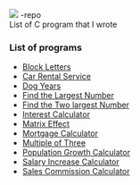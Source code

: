<img src="https://img.shields.io/badge/c%20-%2300599C.svg?&style=for-the-badge&logo=&logoColor=white"/> -repo
<br>
List of C program that I wrote

### List of programs

* [Block Letters](https://github.com/Na93r/Nasser-Malam/blob/master/block_letters.c)
* [Car Rental Service](https://github.com/Na93r/Nasser-Malam/blob/master/car_rental%20service.c)
* [Dog Years](https://github.com/Na93r/Nasser-Malam/blob/master/dog_years.c)
* [Find the Largest Number](https://github.com/Na93r/Nasser-Malam/blob/master/largest_number.c)
* [Find the Two largest Number](https://github.com/Na93r/Nasser-Malam/blob/master/two_largest_numbers.c)
* [Interest Calculator](https://github.com/Na93r/Nasser-Malam/blob/master/Interest_Calculator.c) 
* [Matrix Effect](https://github.com/Na93r/C-repo/blob/master/matrix_effect.c)
* [Mortgage Calculator](https://github.com/Na93r/Nasser-Malam/blob/master/Mortgage_Calculator.c)
* [Multiple of Three](https://github.com/Na93r/C-repo/blob/master/multiples_of_three.c)
* [Population Growth Calculator](https://github.com/Na93r/Nasser-Malam/blob/master/population_growth_calculator.c)
* [Salary Increase Calculator](https://github.com/Na93r/C-repo/blob/master/salary_increase.c)
* [Sales Commission Calculator](https://github.com/Na93r/Nasser-Malam/blob/master/Sales_Commission%20Calculator.c)
